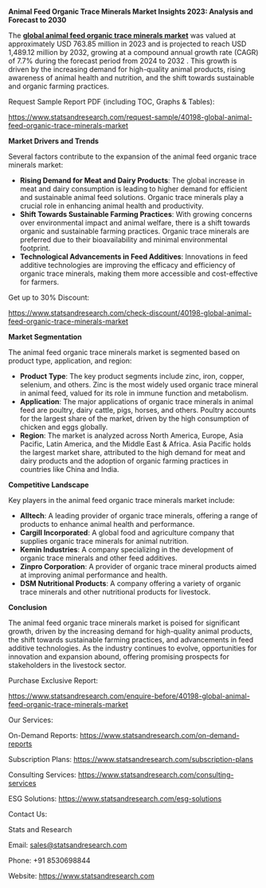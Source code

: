 ﻿**Animal Feed Organic Trace Minerals Market Insights 2023: Analysis and Forecast to 2030**

The [**global animal feed organic trace minerals market**](https://www.statsandresearch.com/report/40198-global-animal-feed-organic-trace-minerals-market) was valued at approximately USD 763.85 million in 2023 and is projected to reach USD 1,489.12 million by 2032, growing at a compound annual growth rate (CAGR) of 7.7% during the forecast period from 2024 to 2032 . This growth is driven by the increasing demand for high-quality animal products, rising awareness of animal health and nutrition, and the shift towards sustainable and organic farming practices.

Request Sample Report PDF (including TOC, Graphs & Tables):

<https://www.statsandresearch.com/request-sample/40198-global-animal-feed-organic-trace-minerals-market>

**Market Drivers and Trends**

Several factors contribute to the expansion of the animal feed organic trace minerals market:

- **Rising Demand for Meat and Dairy Products**: The global increase in meat and dairy consumption is leading to higher demand for efficient and sustainable animal feed solutions. Organic trace minerals play a crucial role in enhancing animal health and productivity.
- **Shift Towards Sustainable Farming Practices**: With growing concerns over environmental impact and animal welfare, there is a shift towards organic and sustainable farming practices. Organic trace minerals are preferred due to their bioavailability and minimal environmental footprint.
- **Technological Advancements in Feed Additives**: Innovations in feed additive technologies are improving the efficacy and efficiency of organic trace minerals, making them more accessible and cost-effective for farmers.

Get up to 30% Discount:

<https://www.statsandresearch.com/check-discount/40198-global-animal-feed-organic-trace-minerals-market>

**Market Segmentation**

The animal feed organic trace minerals market is segmented based on product type, application, and region:

- **Product Type**: The key product segments include zinc, iron, copper, selenium, and others. Zinc is the most widely used organic trace mineral in animal feed, valued for its role in immune function and metabolism.
- **Application**: The major applications of organic trace minerals in animal feed are poultry, dairy cattle, pigs, horses, and others. Poultry accounts for the largest share of the market, driven by the high consumption of chicken and eggs globally.
- **Region**: The market is analyzed across North America, Europe, Asia Pacific, Latin America, and the Middle East & Africa. Asia Pacific holds the largest market share, attributed to the high demand for meat and dairy products and the adoption of organic farming practices in countries like China and India.

**Competitive Landscape**

Key players in the animal feed organic trace minerals market include:

- **Alltech**: A leading provider of organic trace minerals, offering a range of products to enhance animal health and performance.
- **Cargill Incorporated**: A global food and agriculture company that supplies organic trace minerals for animal nutrition.
- **Kemin Industries**: A company specializing in the development of organic trace minerals and other feed additives.
- **Zinpro Corporation**: A provider of organic trace mineral products aimed at improving animal performance and health.
- **DSM Nutritional Products**: A company offering a variety of organic trace minerals and other nutritional products for livestock.

**Conclusion**

The animal feed organic trace minerals market is poised for significant growth, driven by the increasing demand for high-quality animal products, the shift towards sustainable farming practices, and advancements in feed additive technologies. As the industry continues to evolve, opportunities for innovation and expansion abound, offering promising prospects for stakeholders in the livestock sector.

Purchase Exclusive Report:

<https://www.statsandresearch.com/enquire-before/40198-global-animal-feed-organic-trace-minerals-market>



Our Services:

On-Demand Reports: <https://www.statsandresearch.com/on-demand-reports>

Subscription Plans: <https://www.statsandresearch.com/subscription-plans>

Consulting Services: <https://www.statsandresearch.com/consulting-services>

ESG Solutions: <https://www.statsandresearch.com/esg-solutions>

Contact Us:

Stats and Research

Email: <sales@statsandresearch.com>

Phone: +91 8530698844

Website: <https://www.statsandresearch.com>



